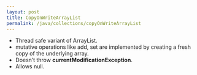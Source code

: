 ```yaml
---
layout: post
title: CopyOnWriteArrayList
permalink: /java/collections/copyOnWriteArrayList
---
```


* Thread safe variant of ArrayList.
* mutative operations like add, set are implemented by creating a fresh copy of the underlying array.
* Doesn’t throw **currentModificationException**.
* Allows null.
